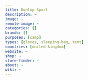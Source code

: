 ```yaml
---
title: Dunlop Sport
description: ~
image: ~
remote-image: ~
categories: []
brands: []
purposes: [camp]
types: [gloves, sleeping-bag, tent]
countries: [united-kingdom]
website: ~
shop: ~
store-finder: ~
about: ~
wiki: ~
---
```

